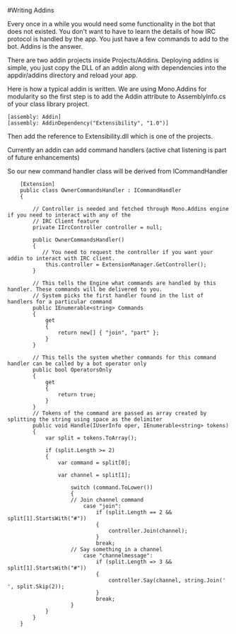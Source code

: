 #Writing Addins

Every once in a while you would need some functionality in the bot that does not existed. You don't want to have to learn the details of how IRC protocol is handled by the app. You just have a few commands to add to the bot. Addins is the answer.

There are two addin projects inside Projects/Addins. Deploying addins is simple, you just copy the DLL of an addin along with dependencies into the appdir/addins directory and reload your app.


Here is how a typical addin is written. We are using Mono.Addins for modularity so the first step is to add the Addin attribute to AssemblyInfo.cs of your class library project.

```CSharp
[assembly: Addin]
[assembly: AddinDependency("Extensibility", "1.0")]
```

Then add the reference to Extensibility.dll which is one of the projects.

Currently an addin can add command handlers (active chat listening is part of future enhancements)

So our new command handler class will be derived from ICommandHandler

```CSharp
    [Extension]
    public class OwnerCommandsHandler : ICommandHandler
    {

        // Controller is needed and fetched through Mono.Addins engine if you need to interact with any of the
        // IRC Client feature
        private IIrcController controller = null;

        public OwnerCommandsHandler()
        {
           // You need to request the controller if you want your addin to interact with IRC client.
            this.controller = ExtensionManager.GetController();
        }
        
        // This tells the Engine what commands are handled by this handler. These commands will be delivered to you.
        // System picks the first handler found in the list of handlers for a particular command
        public IEnumerable<string> Commands
        {
            get
            {
                return new[] { "join", "part" };
            }
        }

        // This tells the system whether commands for this command handler can be called by a bot operator only
        public bool OperatorsOnly
        {
            get
            {
                return true;
            }
        }
        // Tokens of the command are passed as array created by splitting the string using space as the delimiter
        public void Handle(IUserInfo oper, IEnumerable<string> tokens)
        {
            var split = tokens.ToArray();

            if (split.Length >= 2)
            {
                var command = split[0];

                var channel = split[1];

                    switch (command.ToLower())
                    {
                    // Join channel command
                        case "join":
                            if (split.Length == 2 && split[1].StartsWith("#"))
                            {
                                controller.Join(channel);
                            }
                            break;
                    // Say something in a channel
                        case "channelmessage":
                            if (split.Length => 3 && split[1].StartsWith("#"))
                            {
                                controller.Say(channel, string.Join(' ', split.Skip(2));
                            }
                            break;
                    }
            }
        }
    }
```

